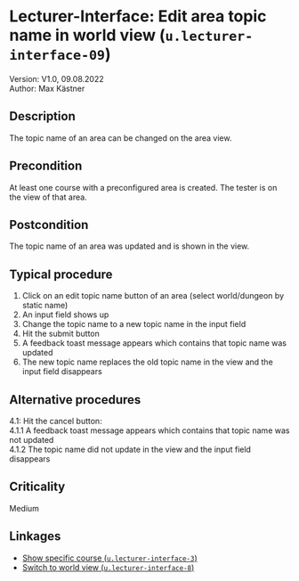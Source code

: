 # Lecturer-Interface: Edit area topic name in world view (`u.lecturer-interface-09`)


Version: V1.0, 09.08.2022 \
Author: Max Kästner

## Description

The topic name of an area can be changed on the area view.

## Precondition

At least one course with a preconfigured area is created. The tester is on the view of that area.

## Postcondition

The topic name of an area was updated and is shown in the view.

## Typical procedure

1. Click on an edit topic name button of an area (select world/dungeon by static name)
2. An input field shows up
3. Change the topic name to a new topic name in the input field
4. Hit the submit button
5. A feedback toast message appears which contains that topic name was updated
6. The new topic name replaces the old topic name in the view and the input field disappears

## Alternative procedures

4.1: Hit the cancel button: \
    4.1.1 A feedback toast message appears which contains that topic name was not updated \
    4.1.2 The topic name did not update in the view and the input field disappears

## Criticality

Medium

## Linkages

- [Show specific course (`u.lecturer-interface-3`)](u-lecturer-interface-03-show-specific-course.md)
- [Switch to world view (`u.lecturer-interface-8`)](u-lecturer-interface-08-switch-to-world-view.md)
